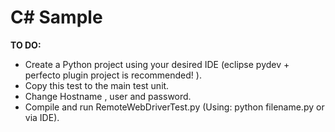 # C# Sample

**TO DO:**
- Create a Python project using your desired IDE (eclipse pydev + perfecto plugin project is recommended! ).
- Copy this test to the main test unit.
- Change Hostname , user and password.
- Compile and run RemoteWebDriverTest.py (Using:  python filename.py or via IDE). 
